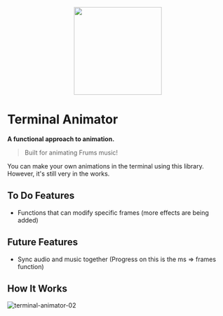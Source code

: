 <p align="center">
    <img src="https://github.com/muyabells/terminal-animator-engine/assets/134768752/b14cae44-ac9c-43f0-9033-8f08c3f38819" width="200"/>
</p>

# Terminal Animator

**A functional approach to animation.**

> Built for animating Frums music!

You can make your own animations in the terminal using this library. However, it's still very in the works.

## To Do Features
- Functions that can modify specific frames (more effects are being added)

## Future Features
- Sync audio and music together (Progress on this is the ms => frames function)

## How It Works
![terminal-animator-02](https://github.com/muyabells/terminal-animator-engine/assets/134768752/2e6605f5-b8d8-4afa-85f6-1a72bb5d1a4c)
